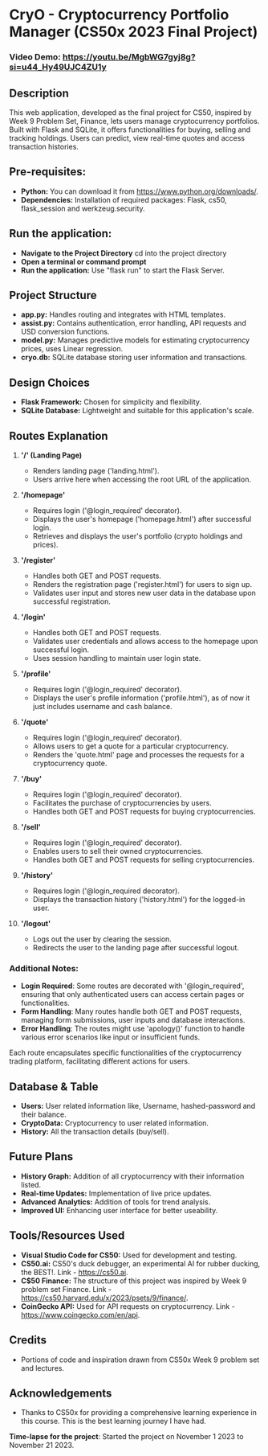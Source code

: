 # CryO - Cryptocurrency Portfolio Manager (CS50x 2023 Final Project)


### Video Demo: https://youtu.be/MgbWG7gyj8g?si=u44_Hy49UJC4ZU1y


## Description


This web application, developed as the final project for CS50, inspired by Week 9 Problem Set, Finance, lets users manage cryptocurrency portfolios. Built with Flask and SQLite, it offers functionalities for buying, selling and tracking holdings. Users can predict, view real-time quotes and access transaction histories.


## Pre-requisites:


- **Python:** You can download it from https://www.python.org/downloads/.
- **Dependencies:** Installation of required packages: Flask, cs50, flask_session and werkzeug.security.


## Run the application:


- **Navigate to the Project Directory** cd into the project directory
- **Open a terminal or command prompt**
- **Run the application:** Use "flask run" to start the Flask Server.


## Project Structure


- **app.py:** Handles routing and integrates with HTML templates.
- **assist.py:** Contains authentication, error handling, API requests and USD conversion functions.
- **model.py:** Manages predictive models for estimating cryptocurrency prices, uses Linear regression.
- **cryo.db:** SQLite database storing user information and transactions.


## Design Choices


- **Flask Framework:** Chosen for simplicity and flexibility.
- **SQLite Database:** Lightweight and suitable for this application's scale.


## Routes Explanation


1. **'/' (Landing Page)**
    - Renders landing page ('landing.html').
    - Users arrive here when accessing the root URL of the application.


2. **'/homepage'**
    - Requires login ('@login_required' decorator).
    - Displays the user's homepage ('homepage.html') after successful login.
    - Retrieves and displays the user's portfolio (crypto holdings and prices).


3. **'/register'**
    - Handles both GET and POST requests.
    - Renders the registration page ('register.html') for users to sign up.
    - Validates user input and stores new user data in the database upon successful registration.


4. **'/login'**
    - Handles both GET and POST requests.
    - Validates user credentials and allows access to the homepage upon successful login.
    - Uses session handling to maintain user login state.


5. **'/profile'**
    - Requires login ('@login_required' decorator).
    - Displays the user's profile information ('profile.html'), as of now it just includes username and cash balance.


6. **'/quote'**
    - Requires login ('@login_required' decorator).
    - Allows users to get a quote for a particular cryptocurrency.
    - Renders the 'quote.html' page and processes the requests for a cryptocurrency quote.


7. **'/buy'**
    - Requires login ('@login_required' decorator).
    - Facilitates the purchase of cryptocurrencies by users.
    - Handles both GET and POST requests for buying cryptocurrencies.


8. **'/sell'**
    - Requires login ('@login_required' decorator).
    - Enables users to sell their owned cryptocurrencies.
    - Handles both GET and POST requests for selling cryptocurrencies.


9. **'/history'**
    - Requires login ('@login_required decorator).
    - Displays the transaction history ('history.html') for the logged-in user.


10. **'/logout'**
    - Logs out the user by clearing the session.
    - Redirects the user to the landing page after successful logout.


### Additional Notes:
- **Login Required**: Some routes are decorated with '@login_required', ensuring that only authenticated users can access certain pages or functionalities.
- **Form Handling**: Many routes handle both GET and POST requests, managing form submissions, user inputs and database interactions.
- **Error Handling**: The routes might use 'apology()' function to handle various error scenarios like input or insufficient funds.


Each route encapsulates specific functionalities of the cryptocurrency trading platform, facilitating different actions for users.


## Database & Table


- **Users:** User related information like, Username, hashed-password and their balance.
- **CryptoData:** Cryptocurrency to user related information.
- **History:** All the transaction details (buy/sell).


## Future Plans


- **History Graph:** Addition of all cryptocurrency with their information listed.
- **Real-time Updates:** Implementation of live price updates.
- **Advanced Analytics:** Addition of tools for trend analysis.
- **Improved UI:** Enhancing user interface for better useability.


## Tools/Resources Used


- **Visual Studio Code for CS50:** Used for development and testing.
- **CS50.ai:** CS50's duck debugger, an experimental AI for rubber ducking, the BEST!. Link - https://cs50.ai.
- **C$50 Finance:** The structure of this project was inspired by Week 9 problem set Finance. Link - https://cs50.harvard.edu/x/2023/psets/9/finance/.
- **CoinGecko API:** Used for API requests on cryptocurrency. Link - https://www.coingecko.com/en/api.


## Credits


- Portions of code and inspiration drawn from CS50x Week 9 problem set and lectures.


## Acknowledgements


- Thanks to CS50x for providing a comprehensive learning experience in this course. This is the best learning journey I have had.


**Time-lapse for the project**: Started the project on November 1 2023 to November 21 2023.

